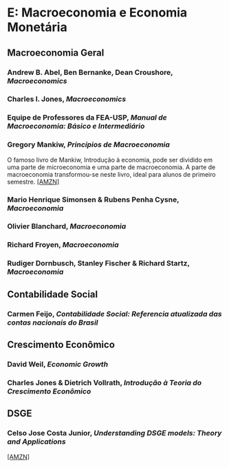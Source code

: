 # E:	Macroeconomia e Economia Monetária


## Macroeconomia Geral 

### Andrew B. Abel, Ben Bernanke, Dean Croushore, *Macroeconomics*

### Charles I. Jones, *Macroeconomics*

### Equipe de Professores da FEA-USP, *Manual de Macroeconomia: Básico e Intermediário*

### Gregory Mankiw, *Princípios de Macroeconomia*

O famoso livro de Mankiw, Introdução à economia, pode ser dividido em uma parte de microeconomia e uma parte de macroeconomia. A parte de macroeconomia transformou-se neste livro, ideal para alunos de primeiro semestre. [[AMZN]](https://www.amazon.com.br/Princípios-macroeconomia-Gregory-Mankiw/dp/852211188X/)

### Mario Henrique Simonsen & Rubens Penha Cysne, *Macroeconomia*

### Olivier Blanchard, *Macroeconomia*

### Richard Froyen, *Macroeconomia* 

### Rudiger Dornbusch, Stanley Fischer & Richard Startz, *Macroeconomia*

## Contabilidade Social 

### Carmen Feijo, *Contabilidade Social: Referencia atualizada das contas nacionais do Brasil*

## Crescimento Econômico

### David Weil, *Economic Growth*
### Charles Jones & Dietrich Vollrath, *Introdução à Teoria do Crescimento Econômico*

## DSGE

### Celso Jose Costa Junior, *Understanding DSGE models: Theory and Applications*

[[AMZN]](https://www.amazon.com.br/Understanding-DSGE-models-Theory-Applications/dp/1622730380/)

